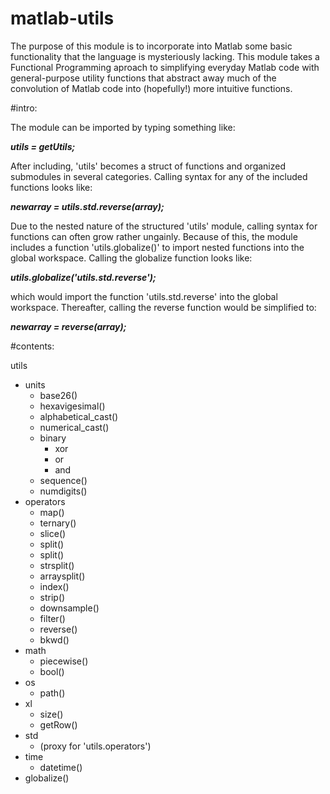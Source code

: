matlab-utils
============

The purpose of this module is to incorporate into Matlab some basic functionality that the language is mysteriously lacking.  This module takes a Functional Programming aproach to simplifying everyday Matlab code with general-purpose utility functions that abstract away much of the convolution of Matlab code into (hopefully!) more intuitive functions. 

#intro:

The module can be imported by typing something like:
  
  <i><b>utils = getUtils;</b></i>

After including, 'utils' becomes a struct of functions and organized submodules in several categories. Calling syntax for any of the included functions looks like:

  <i><b>newarray = utils.std.reverse(array);</b></i>

Due to the nested nature of the structured 'utils' module, calling syntax for functions can often grow rather ungainly. Because of this, the module includes a function 'utils.globalize()' to import nested functions into the global workspace.  Calling the globalize function looks like:

  <i><b>utils.globalize('utils.std.reverse');</b></i>

which would import the function 'utils.std.reverse' into the global workspace. Thereafter, calling the reverse function would be simplified to:

  <i><b>newarray = reverse(array);</b></i>
  
#contents:

utils
  - units
    - base26()
    - hexavigesimal()
    - alphabetical_cast()
    - numerical_cast()
    - binary
      - xor
      - or
      - and
    - sequence()
    - numdigits()
  - operators
    - map()
    - ternary()
    - slice()
    - split()
    - split()
    - strsplit()
    - arraysplit()
    - index()
    - strip()
    - downsample()
    - filter()
    - reverse()
    - bkwd()
  - math
    - piecewise()
    - bool()
  - os
    - path()
  - xl
    - size()
    - getRow()
  - std
    - (proxy for 'utils.operators')
  - time
    - datetime()
  - globalize()
